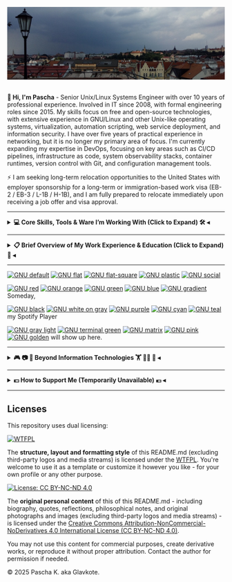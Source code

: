 <!--
**glavkote/glavkote** is a ✨ _special_ ✨ repository because its `README.md` (this file) appears on your GitHub profile.
-->
![Profile_Header](https://github.com/glavkote/glavkote/blob/main/_Header_1500x500_.jpg)

##

**👋 Hi, I'm Pascha** - Senior Unix/Linux Systems Engineer with over 10 years of professional experience. Involved in IT since 2008, with formal engineering roles since 2015. My skills focus on free and open-source technologies, with extensive experience in GNU/Linux and other Unix-like operating systems, virtualization, automation scripting, web service deployment, and information security. I have over five years of practical experience in networking, but it is no longer my primary area of focus. I'm currently expanding my expertise in DevOps, focusing on key areas such as CI/CD pipelines, infrastructure as code, system observability stacks, container runtimes, version control with Git, and configuration management tools.

⚡ I am seeking long-term relocation opportunities to the United States with employer sponsorship for a long-term or immigration-based work visa (EB-2 / EB-3 / L-1B / H-1B), and I am fully prepared to relocate immediately upon receiving a job offer and visa approval.

---
<!--
### My Current Certifications

[![RHCE](https://img.shields.io/badge/Red_Hat_Certified_Engineer-800000?style=for-the-badge&logo=redhat&logoColor=white)](https://www.redhat.com/en/services/certification/rhce)
[![CompTIA Security+](https://img.shields.io/badge/CompTIA_Security%2B-3A5F0B?style=for-the-badge&logo=comptia&logoColor=white)](https://www.comptia.org/certifications/security)
[![TOEFL](https://img.shields.io/badge/TOEFL-003153?style=for-the-badge&logo=ets&logoColor=white)](https://www.ets.org/toefl)

---
-->

<details>
<summary><strong> 💻 Core Skills, Tools & Ware I’m Working With (Click to Expand) 🛠️ ◂</strong></summary>
<br>

<details>
<summary><strong> ⛧ Operating Systems & Desktop Environments ⛧ ◂</strong></summary>
<br>

[![Linux](https://img.shields.io/badge/Linux-333?style=for-the-badge&logo=linux&logoColor=white)](https://kernel.org/)

[![KDE](https://img.shields.io/badge/KDE-333?style=for-the-badge&logo=kde&logoColor=white)](https://kde.org/)
[![XFCE](https://img.shields.io/badge/XFCE-333?style=for-the-badge&logo=xfce&logoColor=white)](https://xfce.org/)
[![GNOME](https://img.shields.io/badge/GNOME-333?style=for-the-badge&logo=gnome&logoColor=white)](https://www.gnome.org/)

[![Arch Linux](https://img.shields.io/badge/Arch_Linux-333?style=for-the-badge&logo=archlinux&logoColor=white)](https://archlinux.org/)
[![Manjaro](https://img.shields.io/badge/Manjaro-333?style=for-the-badge&logo=manjaro&logoColor=white)](https://manjaro.org/)

[![RHEL](https://img.shields.io/badge/RHEL-333?style=for-the-badge&logo=redhat&logoColor=white)](https://www.redhat.com/en/technologies/linux-platforms/enterprise-linux)
[![Rocky Linux](https://img.shields.io/badge/Rocky_Linux-333?style=for-the-badge&logo=rockylinux&logoColor=white)](https://rockylinux.org/)
[![AlmaLinux](https://img.shields.io/badge/AlmaLinux-333?style=for-the-badge&logo=almalinux&logoColor=white)](https://almalinux.org/)
[![Oracle Linux](https://img.shields.io/badge/Oracle_Linux-333?style=for-the-badge&logo=oracle&logoColor=white)](https://oracle.com/linux/)
[![CentOS](https://img.shields.io/badge/CentOS-333?style=for-the-badge&logo=centos&logoColor=white)](https://www.centos.org/)
[![Fedora](https://img.shields.io/badge/Fedora-333?style=for-the-badge&logo=fedora&logoColor=white)](https://getfedora.org/)

[![Debian](https://img.shields.io/badge/Debian-333?style=for-the-badge&logo=debian&logoColor=white)](https://www.debian.org/)
[![Ubuntu](https://img.shields.io/badge/Ubuntu-333?style=for-the-badge&logo=ubuntu&logoColor=white)](https://ubuntu.com/)
[![Kali Linux](https://img.shields.io/badge/Kali_Linux-333?style=for-the-badge&logo=kalilinux&logoColor=white)](https://www.kali.org/)
[![TAILS](https://img.shields.io/badge/TAILS-333?style=for-the-badge&logo=tails&logoColor=white)](https://tails.net/)
[![OpenMediaVault](https://img.shields.io/badge/OpenMediaVault-333?style=for-the-badge&logoColor=white)](https://www.openmediavault.org/)

[![openSUSE](https://img.shields.io/badge/openSUSE-333?style=for-the-badge&logo=opensuse&logoColor=white)](https://www.opensuse.org/)
[![Alpine](https://img.shields.io/badge/Alpine-333?style=for-the-badge&logo=alpinelinux&logoColor=white)](https://alpinelinux.org/)
[![CRUX Linux](https://img.shields.io/badge/CRUX_Linux-333?style=for-the-badge)](https://crux.nu/)
[![QubesOS](https://img.shields.io/badge/QubesOS-333?style=for-the-badge&logoColor=white)](https://www.qubes-os.org/)

[![FreeBSD](https://img.shields.io/badge/FreeBSD-333?style=for-the-badge&logo=freebsd&logoColor=white)](https://freebsd.org/)
[![macOS](https://img.shields.io/badge/macOS-333?style=for-the-badge&logo=apple&logoColor=white)](https://www.apple.com/macos/)

[![Windows 11](https://img.shields.io/badge/Windows_11-333?style=for-the-badge&logo=windows&logoColor=white)](https://en.wikipedia.org/wiki/Windows_11)
[![Windows Server 2022](https://img.shields.io/badge/Windows_Server_2022-333?style=for-the-badge&logo=windows&logoColor=white)](https://en.wikipedia.org/wiki/Windows_Server_2022)

##

</details>

<details>
<summary><strong> ⛧ Virtualization & Hypervisors ⛧ ◂</strong></summary>
<br>

[![Proxmox](https://img.shields.io/badge/Proxmox-333?style=for-the-badge&logo=proxmox&logoColor=white)](https://www.proxmox.com/)
[![virt-manager](https://img.shields.io/badge/virt--manager-333?style=for-the-badge&logo=linux&logoColor=white)](https://virt-manager.org/)
[![QEMU](https://img.shields.io/badge/QEMU-333?style=for-the-badge&logo=qemu&logoColor=white)](https://www.qemu.org/)
[![KVM](https://img.shields.io/badge/KVM-333?style=for-the-badge&logo=linux&logoColor=white)](https://www.linux-kvm.org/)
[![Hyper-V](https://img.shields.io/badge/Hyper--V-333?style=for-the-badge&logo=windows&logoColor=white)](https://docs.microsoft.com/en-us/virtualization/hyper-v-on-windows/)
[![VMware ESXi Free](https://img.shields.io/badge/VMware_ESXi_Free-333?style=for-the-badge&logo=vmware&logoColor=white)](https://www.vmware.com/products/esxi-and-vsphere.html)
[![VMware Player](https://img.shields.io/badge/VMware_Player-333?style=for-the-badge&logo=vmware&logoColor=white)](https://www.vmware.com/products/workstation-player.html)
[![VirtualBox](https://img.shields.io/badge/VirtualBox-333?style=for-the-badge&logo=virtualbox&logoColor=white)](https://www.virtualbox.org/)

##

</details>

<details>
<summary><strong> ⛧ Shells & Scripting Languages ⛧ ◂</strong></summary>
<br>

[![Bash](https://img.shields.io/badge/Bash-333?style=for-the-badge&logo=gnubash&logoColor=white)](https://www.gnu.org/software/bash/)
[![Python](https://img.shields.io/badge/Python-333?style=for-the-badge&logo=python&logoColor=white)](https://www.python.org/)

##

</details>

<details>
<summary><strong> ⛧ DevOps Tools, Version Control & Automation ⛧ ◂</strong></summary>
<br>

[![Git](https://img.shields.io/badge/Git-333?style=for-the-badge&logo=git&logoColor=white)](https://git-scm.com/)
[![GitHub](https://img.shields.io/badge/GitHub-333?style=for-the-badge&logo=github&logoColor=white)](https://github.com/)
[![GitLab](https://img.shields.io/badge/GitLab-333?style=for-the-badge&logo=gitlab&logoColor=white)](https://gitlab.com/)
[![GitLab CI/CD](https://img.shields.io/badge/GitLab_CI%2FCD-333?style=for-the-badge&logo=gitlab&logoColor=white)](https://docs.gitlab.com/ee/ci/)
[![GitLab Runner](https://img.shields.io/badge/GitLab_Runner-333?style=for-the-badge&logo=gitlab&logoColor=white)](https://docs.gitlab.com/runner/)
[![GitHub Actions](https://img.shields.io/badge/GitHub_Actions-333?style=for-the-badge&logo=githubactions&logoColor=white)](https://docs.github.com/en/actions)

[![Ansible](https://img.shields.io/badge/Ansible-333?style=for-the-badge&logo=ansible&logoColor=white)](https://www.ansible.com/)
[![SaltStack](https://img.shields.io/badge/SaltStack-333?style=for-the-badge&logo=saltstack&logoColor=white)](https://saltproject.io/)

[![Podman](https://img.shields.io/badge/Podman-333?style=for-the-badge&logo=podman&logoColor=white)](https://podman.io/)
[![Docker](https://img.shields.io/badge/Docker-333?style=for-the-badge&logo=docker&logoColor=white)](https://www.docker.com/)
[![containerd](https://img.shields.io/badge/containerd-333?style=for-the-badge&logo=containerd&logoColor=white)](https://containerd.io/)
[![Linux Containers](https://img.shields.io/badge/Linux_Containers-333?style=for-the-badge&logo=linuxcontainers&logoColor=white)](https://linuxcontainers.org/)
[![Flatpak](https://img.shields.io/badge/Flatpak-333?style=for-the-badge&logo=flatpak&logoColor=white)](https://flatpak.org/)

[![Markdown](https://img.shields.io/badge/Markdown-333?style=for-the-badge&logo=markdown&logoColor=white)](https://daringfireball.net/projects/markdown/)
[![YAML](https://img.shields.io/badge/YAML-333?style=for-the-badge&logo=yaml&logoColor=white)](https://yaml.org/)
[![JSON](https://img.shields.io/badge/JSON-333?style=for-the-badge&logo=json&logoColor=white)](https://www.json.org/)

##

</details>

<details>
<summary><strong> ⛧ Web Stacks, Services & Tools ⛧ ◂</strong></summary>
<br>

[![Nginx](https://img.shields.io/badge/Nginx-333?style=for-the-badge&logo=nginx&logoColor=white)](https://nginx.org/)
[![Apache](https://img.shields.io/badge/Apache_HTTP-333?style=for-the-badge&logo=apache&logoColor=white)](https://httpd.apache.org/)
[![LEMP Stack](https://img.shields.io/badge/LEMP_Stack-333?style=for-the-badge&logo=nginx&logoColor=white)](https://en.wikipedia.org/wiki/LEMP)
[![LAMP Stack](https://img.shields.io/badge/LAMP_Stack-333?style=for-the-badge&logo=apache&logoColor=white)](https://en.wikipedia.org/wiki/LAMP_(software_bundle))
[![XAMPP](https://img.shields.io/badge/XAMPP-333?style=for-the-badge&logo=xampp&logoColor=white)](https://www.apachefriends.org/)
[![OpenSSL](https://img.shields.io/badge/OpenSSL-333?style=for-the-badge&logo=openssl&logoColor=white)](https://www.openssl.org/)
[![Let's Encrypt](https://img.shields.io/badge/Let's_Encrypt-333?style=for-the-badge&logo=letsencrypt&logoColor=white)](https://letsencrypt.org/)
[![Redmine](https://img.shields.io/badge/Redmine-333?style=for-the-badge&logo=redmine&logoColor=white)](https://www.redmine.org/)
[![Puma](https://img.shields.io/badge/Puma-333?style=for-the-badge&logoColor=white)](https://puma.io/)
[![Postman](https://img.shields.io/badge/Postman-333?style=for-the-badge&logo=postman&logoColor=white)](https://www.postman.com/)
[![Selenium](https://img.shields.io/badge/Selenium-333?style=for-the-badge&logo=selenium&logoColor=white)](https://www.selenium.dev/)

##

</details>

<details>
<summary><strong> ⛧ Database Management Systems & Tools ⛧ ◂</strong></summary>
<br>

[![PostgreSQL](https://img.shields.io/badge/PostgreSQL-333?style=for-the-badge&logo=postgresql&logoColor=white)](https://www.postgresql.org/)
[![MySQL](https://img.shields.io/badge/MySQL-333?style=for-the-badge&logo=mysql&logoColor=white)](https://www.mysql.com/)
[![MariaDB](https://img.shields.io/badge/MariaDB-333?style=for-the-badge&logo=mariadb&logoColor=white)](https://mariadb.org/)
[![Firebird](https://img.shields.io/badge/Firebird-333?style=for-the-badge&logoColor=white)](https://firebirdsql.org/)
[![SQLite](https://img.shields.io/badge/SQLite-333?style=for-the-badge&logo=sqlite&logoColor=white)](https://www.sqlite.org/)
[![Redis](https://img.shields.io/badge/Redis-333?style=for-the-badge&logo=redis&logoColor=white)](https://redis.io/)
[![Valkey](https://img.shields.io/badge/Valkey-333?style=for-the-badge&logoColor=white)](https://valkey.io/)
[![ODBC](https://img.shields.io/badge/ODBC-333?style=for-the-badge&logo=databricks&logoColor=white)](https://en.wikipedia.org/wiki/Open_Database_Connectivity)
[![DBeaver](https://img.shields.io/badge/DBeaver-333?style=for-the-badge&logo=dbeaver&logoColor=white)](https://dbeaver.io/)

##

</details>

<details>
<summary><strong> ⛧ Data & Information Security Tools ⛧ ◂</strong></summary>
<br>

[![Nmap](https://img.shields.io/badge/Nmap-333?style=for-the-badge&logo=gnometerminal&logoColor=white)](https://nmap.org/)
[![Wireshark](https://img.shields.io/badge/Wireshark-333?style=for-the-badge&logo=wireshark&logoColor=white)](https://www.wireshark.org/)
[![Nessus](https://img.shields.io/badge/Nessus-333?style=for-the-badge&logo=tenable&logoColor=white)](https://www.tenable.com/products/nessus)
[![Metasploit](https://img.shields.io/badge/Metasploit-333?style=for-the-badge&logo=metasploit&logoColor=white)](https://www.metasploit.com/)
[![Nikto](https://img.shields.io/badge/Nikto-333?style=for-the-badge&logoColor=white)](https://cirt.net/Nikto2)
[![OWASP ZAP](https://img.shields.io/badge/OWASP_ZAP-333?style=for-the-badge&logo=owasp&logoColor=white)](https://www.zaproxy.org/)
[![Burp Suite](https://img.shields.io/badge/Burp_Suite-333?style=for-the-badge&logo=burpsuite&logoColor=white)](https://portswigger.net/burp)
[![LUKS2](https://img.shields.io/badge/LUKS2-333?style=for-the-badge)](https://gitlab.com/cryptsetup/cryptsetup/)
[![KeePassXC](https://img.shields.io/badge/KeePassXC-333?style=for-the-badge&logo=keepassxc&logoColor=white)](https://keepassxc.org/)
[![GnuPG](https://img.shields.io/badge/GnuPG-333?style=for-the-badge&logo=gnupg&logoColor=white)](https://gnupg.org/)
[![Kleopatra](https://img.shields.io/badge/Kleopatra-333?style=for-the-badge&logo=gnupg&logoColor=white)](https://www.kde.org/applications/utilities/kleopatra/)
[![ReaR](https://img.shields.io/badge/ReaR-333?style=for-the-badge)](https://relax-and-recover.org/)
[![rsync](https://img.shields.io/badge/rsync-333?style=for-the-badge)](https://rsync.samba.org/)
[![BackupPC](https://img.shields.io/badge/BackupPC-333?style=for-the-badge)](https://backuppc.github.io/backuppc/)
[![Bacula](https://img.shields.io/badge/Bacula-333?style=for-the-badge)](https://www.bacula.org/)
[![Cobian Backup](https://img.shields.io/badge/Cobian_Backup-333?style=for-the-badge)](https://www.cobiansoft.com/)
[![RAID](https://img.shields.io/badge/RAID-333?style=for-the-badge)](https://en.wikipedia.org/wiki/RAID)
[![LVM](https://img.shields.io/badge/LVM-333?style=for-the-badge)](https://wiki.archlinux.org/title/LVM)
[![ufw](https://img.shields.io/badge/ufw-333?style=for-the-badge&logoColor=white)](https://wiki.ubuntu.com/UncomplicatedFirewall)
[![Firewalld](https://img.shields.io/badge/Firewalld-333?style=for-the-badge&logoColor=white)](https://firewalld.org/)
[![Fail2Ban](https://img.shields.io/badge/Fail2Ban-333?style=for-the-badge&logoColor=white)](http://www.fail2ban.org/)
[![SELinux](https://img.shields.io/badge/SELinux-333?style=for-the-badge)](https://selinuxproject.org/)
[![AppArmor](https://img.shields.io/badge/AppArmor-333?style=for-the-badge)](https://gitlab.com/apparmor/apparmor/)
[![IMA (Integrity Measurement Architecture)](https://img.shields.io/badge/IMA-333?style=for-the-badge)](https://www.kernel.org/doc/html/latest/security/IMA.html)
[![EVM (Extended Verification Module)](https://img.shields.io/badge/EVM-333?style=for-the-badge)](https://www.kernel.org/doc/html/latest/security/integrity/evm.html)

##

</details>

<details>
<summary><strong> ⛧ Networking Ware & Technologies ⛧ ◂</strong></summary>
<br>

[![Cisco](https://img.shields.io/badge/Cisco-333?style=for-the-badge&logo=cisco&logoColor=white)](https://www.cisco.com/)
[![Mikrotik](https://img.shields.io/badge/Mikrotik-333?style=for-the-badge&logo=mikrotik&logoColor=white)](https://mikrotik.com/)
[![Ubiquiti](https://img.shields.io/badge/UniFi-333?style=for-the-badge&logo=ubiquiti&logoColor=white)](https://www.ui.com/)
[![Netgear](https://img.shields.io/badge/Netgear-333?style=for-the-badge&logoColor=white)](https://www.netgear.com/)
[![OpenWrt](https://img.shields.io/badge/OpenWrt-333?style=for-the-badge&logo=openwrt&logoColor=white)](https://openwrt.org/)
[![TP-Link](https://img.shields.io/badge/TP--Link-333?style=for-the-badge)](https://www.tp-link.com/)
[![D-Link](https://img.shields.io/badge/D--Link-333?style=for-the-badge)](https://www.dlink.com/)
[![ZyXel](https://img.shields.io/badge/ZyXel-333?style=for-the-badge&logo=zyxel&logoColor=white)](https://www.zyxel.com/)

[![TCP/IP](https://img.shields.io/badge/TCP%2FIP-333?style=for-the-badge)](https://en.wikipedia.org/wiki/Internet_protocol_suite)
[![IPv4](https://img.shields.io/badge/IPv4-333?style=for-the-badge)](https://en.wikipedia.org/wiki/IPv4)
[![DNS](https://img.shields.io/badge/DNS-333?style=for-the-badge)](https://en.wikipedia.org/wiki/Domain_Name_System)
[![DHCP](https://img.shields.io/badge/DHCP-333?style=for-the-badge)](https://en.wikipedia.org/wiki/Dynamic_Host_Configuration_Protocol)
[![VLAN](https://img.shields.io/badge/VLAN-333?style=for-the-badge)](https://en.wikipedia.org/wiki/Virtual_LAN)
[![PoE](https://img.shields.io/badge/PoE-333?style=for-the-badge)](https://en.wikipedia.org/wiki/Power_over_Ethernet)
[![NAT](https://img.shields.io/badge/NAT-333?style=for-the-badge)](https://en.wikipedia.org/wiki/Network_address_translation)
[![VPN](https://img.shields.io/badge/VPN-333?style=for-the-badge)](https://en.wikipedia.org/wiki/Virtual_private_network)
[![BitTorrent](https://img.shields.io/badge/BitTorrent-333?style=for-the-badge&logo=bittorrent&logoColor=white)](https://www.bittorrent.com/)
[![Firewalls](https://img.shields.io/badge/Firewalls-333?style=for-the-badge)](https://en.wikipedia.org/wiki/Firewall_(computing))
[![Port Forwarding](https://img.shields.io/badge/Port_Forwarding-333?style=for-the-badge)](https://en.wikipedia.org/wiki/Port_forwarding)
[![FreeRADIUS](https://img.shields.io/badge/FreeRADIUS-333?style=for-the-badge&logo=freeradius&logoColor=white)](https://freeradius.org/)
[![radsecproxy](https://img.shields.io/badge/radsecproxy-333?style=for-the-badge&logoColor=white)](https://github.com/radsecproxy/radsecproxy)

[![LAN](https://img.shields.io/badge/LAN-333?style=for-the-badge)](https://en.wikipedia.org/wiki/Local_area_network)
[![Wireless LAN](https://img.shields.io/badge/Wireless_LAN-333?style=for-the-badge)](https://en.wikipedia.org/wiki/Wireless_LAN)
[![Ethernet Cabling](https://img.shields.io/badge/Ethernet_Cabling-333?style=for-the-badge)](https://en.wikipedia.org/wiki/Ethernet_physical_layer)
[![Structured Cabling](https://img.shields.io/badge/Structured_Cabling-333?style=for-the-badge&logoColor=white)](https://en.wikipedia.org/wiki/Structured_cabling)
[![Analog Telephony (POTS)](https://img.shields.io/badge/Analog_Telephony_(POTS)-333?style=for-the-badge&logoColor=white)](https://en.wikipedia.org/wiki/Plain_old_telephone_service)
[![Cable Testing](https://img.shields.io/badge/Cable_Testing-333?style=for-the-badge&logoColor=white)](https://en.wikipedia.org/wiki/Cable_testing)

##

</details>

<details>
<summary><strong> ⛧ Proven Hardware Experience & Preferred Vendors ⛧ ◂</strong></summary>
<br>

**Server hardware**

[![HPE ProLiant](https://img.shields.io/badge/HPE_ProLiant-333?style=for-the-badge&logo=hp&logoColor=white)](https://www.hpe.com/us/en/servers/proliant-servers.html)
[![Supermicro](https://img.shields.io/badge/Supermicro-333?style=for-the-badge&logoColor=white)](https://www.supermicro.com/)
[![Intel Xeon CPUs](https://img.shields.io/badge/Intel_Xeon-333?style=for-the-badge&logo=intel&logoColor=white)](https://www.intel.com/content/www/us/en/products/details/processors/xeon.html)

**Storages & RAM**

[![Western Digital](https://img.shields.io/badge/Western_Digital-333?style=for-the-badge&logo=western_digital&logoColor=white)](https://www.westerndigital.com/)
[![Transcend](https://img.shields.io/badge/Transcend-333?style=for-the-badge&logoColor=white)](https://www.transcend-info.com/)
[![Kingston NVMe](https://img.shields.io/badge/Kingston_NVMe-333?style=for-the-badge&logo=kingstontechnology&logoColor=white)](https://www.kingston.com/en/ssd/)
[![Samsung NVMe](https://img.shields.io/badge/Samsung_NVMe-333?style=for-the-badge&logo=samsung&logoColor=white)](https://semiconductor.samsung.com/consumer-storage/nvme-ssd/)
[![Samsung DRAM](https://img.shields.io/badge/Samsung_DRAM-333?style=for-the-badge&logo=samsung&logoColor=white)](https://semiconductor.samsung.com/dram/)
[![SK hynix](https://img.shields.io/badge/SK_hynix-333?style=for-the-badge&logo=skhynix&logoColor=white)](https://www.skhynix.com/)

**PC Hardware & Peripherals**

[![AMD](https://img.shields.io/badge/AMD-333?style=for-the-badge&logo=amd&logoColor=white)](https://www.amd.com/)
[![Intel](https://img.shields.io/badge/Intel-333?style=for-the-badge&logo=intel&logoColor=white)](https://www.intel.com/)
[![NVIDIA](https://img.shields.io/badge/NVIDIA-333?style=for-the-badge&logo=nvidia&logoColor=white)](https://www.nvidia.com/)
[![Lenovo](https://img.shields.io/badge/Lenovo-333?style=for-the-badge&logo=lenovo&logoColor=white)](https://www.lenovo.com/)
[![ThinkPad](https://img.shields.io/badge/ThinkPad-333?style=for-the-badge&logo=lenovo&logoColor=white)](https://www.lenovo.com/thinkpad/)
[![HP](https://img.shields.io/badge/HP-333?style=for-the-badge&logo=hp&logoColor=white)](https://www.hp.com/)
[![HP LaserJet](https://img.shields.io/badge/HP_LaserJet-333?style=for-the-badge&logo=hp&logoColor=white)](https://www.hp.com/laserjet)
[![ASUS](https://img.shields.io/badge/ASUS-333?style=for-the-badge&logo=asus&logoColor=white)](https://www.asus.com/)
[![ASRock](https://img.shields.io/badge/ASRock-333?style=for-the-badge&logo=asrock&logoColor=white)](https://www.asrock.com/)
[![Gigabyte](https://img.shields.io/badge/Gigabyte-333?style=for-the-badge&logo=gigabyte&logoColor=white)](https://www.gigabyte.com/)
[![Logitech](https://img.shields.io/badge/Logitech-333?style=for-the-badge&logo=logitech&logoColor=white)](https://www.logitech.com/)
[![Keychron](https://img.shields.io/badge/Keychron-333?style=for-the-badge&logoColor=white)](https://www.keychron.com/)
[![Sony](https://img.shields.io/badge/Sony-333?style=for-the-badge&logo=sony&logoColor=white)](https://www.sony.com/)
[![Huawei](https://img.shields.io/badge/Huawei-333?style=for-the-badge&logo=huawei&logoColor=white)](https://www.huawei.com/)

**Video Surveillance & Security Systems**

[![Axis Communications](https://img.shields.io/badge/Axis-333?style=for-the-badge&logo=axis&logoColor=white)](https://www.axis.com/)
[![Avigilon](https://img.shields.io/badge/Avigilon-333?style=for-the-badge&logo=motorola&logoColor=white)](https://www.avigilon.com/)
[![Hikvision](https://img.shields.io/badge/Hikvision-333?style=for-the-badge&logoColor=white)](https://www.hikvision.com/)
[![HiWatch](https://img.shields.io/badge/HiWatch-333?style=for-the-badge)](https://www.hiwatch.com/)
[![DJI](https://img.shields.io/badge/DJI-333?style=for-the-badge)](https://www.dji.com/)
[![Honeywell](https://img.shields.io/badge/Honeywell-333?style=for-the-badge&logo=honeywell&logoColor=white)](https://www.honeywell.com/)
[![PERCo](https://img.shields.io/badge/PERCo-333?style=for-the-badge)](https://www.perco.com/)

##

</details>

<details>
<summary><strong> ⛧ General-Purpose Software Tools ⛧ ◂</strong></summary>
<br>

[![GNU](https://img.shields.io/badge/GNU-333?style=for-the-badge&logo=gnu&logoColor=white)](https://www.gnu.org/)

[![Kate](https://img.shields.io/badge/Kate-333?style=for-the-badge&logo=kde&logoColor=white)](https://kate-editor.org/)
[![Neovim](https://img.shields.io/badge/Neovim-333?style=for-the-badge&logo=neovim&logoColor=white)](https://neovim.io/)
[![GNU nano](https://img.shields.io/badge/nano-333?style=for-the-badge&logo=gnubash&logoColor=white)](https://nano-editor.org/)
[![LibreOffice](https://img.shields.io/badge/LibreOffice-333?style=for-the-badge&logo=libreoffice&logoColor=white)](https://www.libreoffice.org/)
[![Kompare](https://img.shields.io/badge/Kompare-333?style=for-the-badge&logo=kde&logoColor=white)](https://apps.kde.org/kompare/)
[![Meld](https://img.shields.io/badge/Meld-333?style=for-the-badge)](https://meldmerge.org/)

[![Dolphin](https://img.shields.io/badge/Dolphin-333?style=for-the-badge&logo=kde&logoColor=white)](https://apps.kde.org/dolphin/)
[![Krusader](https://img.shields.io/badge/Krusader-333?style=for-the-badge&logo=kde&logoColor=white)](https://krusader.org/)
[![Thunar](https://img.shields.io/badge/Thunar-333?style=for-the-badge&logo=xfce&logoColor=white)](https://docs.xfce.org/xfce/thunar/start)
[![Midnight Commander](https://img.shields.io/badge/Midnight_Commander-333?style=for-the-badge&logo=gnubash&logoColor=white)](https://midnight-commander.org/)
[![Ark](https://img.shields.io/badge/Ark-333?style=for-the-badge&logo=kde&logoColor=white)](https://apps.kde.org/ark/)
[![7-Zip](https://img.shields.io/badge/7--Zip-333?style=for-the-badge&logo=7zip&logoColor=white)](https://www.7-zip.org/)

[![Firefox](https://img.shields.io/badge/Firefox-333?style=for-the-badge&logo=firefoxbrowser&logoColor=white)](https://www.mozilla.org/firefox/)
[![Tor Browser](https://img.shields.io/badge/Tor_Browser-333?style=for-the-badge&logo=torbrowser&logoColor=white)](https://www.torproject.org/)
[![Thunderbird](https://img.shields.io/badge/Thunderbird-333?style=for-the-badge&logo=thunderbird&logoColor=white)](https://thunderbird.net/)
[![OpenSSH](https://img.shields.io/badge/OpenSSH-333?style=for-the-badge&logo=openbsd&logoColor=white)](https://www.openssh.com/)
[![Remmina](https://img.shields.io/badge/Remmina-333?style=for-the-badge&logo=remmina&logoColor=white)](https://remmina.org/)
[![PuTTY](https://img.shields.io/badge/PuTTY-333?style=for-the-badge&logo=putty&logoColor=white)](https://www.putty.org/)

[![Terminator](https://img.shields.io/badge/Terminator-333?style=for-the-badge&logo=gnome&logoColor=white)](https://gnome-terminator.org/)
[![Guake](https://img.shields.io/badge/Guake-333?style=for-the-badge&logo=gnome-terminal&logoColor=white)](https://github.com/Guake/guake)
[![Cool Retro Term](https://img.shields.io/badge/Cool_Retro_Term-333?style=for-the-badge)](https://github.com/Swordfish90/cool-retro-term)
[![tmux](https://img.shields.io/badge/tmux-333?style=for-the-badge&logo=gnu&logoColor=white)](https://github.com/tmux/tmux)
[![Asciinema](https://img.shields.io/badge/Asciinema-333?style=for-the-badge&logo=asciinema&logoColor=white)](https://asciinema.org/)

[![GNOME Disks](https://img.shields.io/badge/GNOME_Disks-333?style=for-the-badge&logo=gnome&logoColor=white)](https://wiki.gnome.org/Apps/Disks)
[![GParted](https://img.shields.io/badge/GParted-333?style=for-the-badge&&logo=gnome&logoColor=white)](https://gparted.org/)
[![dd](https://img.shields.io/badge/dd-333?style=for-the-badge&logo=gnu&logoColor=white)](https://www.gnu.org/software/coreutils/manual/html_node/dd-invocation.html)
[![Rufus](https://img.shields.io/badge/Rufus-333?style=for-the-badge&logo=rufus&logoColor=white)](https://rufus.ie/)
[![UNetbootin](https://img.shields.io/badge/UNetbootin-333?style=for-the-badge)](https://unetbootin.github.io/)

[![GIMP](https://img.shields.io/badge/GIMP-333?style=for-the-badge&logo=gimp&logoColor=white)](https://www.gimp.org/)
[![Kdenlive](https://img.shields.io/badge/Kdenlive-333?style=for-the-badge&logo=kdenlive&logoColor=white)](https://kdenlive.org/)
[![Gwenview](https://img.shields.io/badge/Gwenview-333?style=for-the-badge&logo=kde&logoColor=white)](https://apps.kde.org/gwenview/)
[![Ristretto](https://img.shields.io/badge/Ristretto-333?style=for-the-badge&logo=xfce&logoColor=white)](https://docs.xfce.org/apps/ristretto/start)
[![Spectacle](https://img.shields.io/badge/Spectacle-333?style=for-the-badge&logo=kde&logoColor=white)](https://apps.kde.org/spectacle/)
[![OBS Studio](https://img.shields.io/badge/OBS_Studio-333?style=for-the-badge&logo=obsstudio&logoColor=white)](https://obsproject.com/)
[![VLC](https://img.shields.io/badge/VLC-333?style=for-the-badge&logo=vlcmediaplayer&logoColor=white)](https://www.videolan.org/)
[![cvlc](https://img.shields.io/badge/cvlc-333?style=for-the-badge&logo=vlcmediaplayer&logoColor=white)](https://www.videolan.org/vlc/)
[![mpv](https://img.shields.io/badge/mpv-333?style=for-the-badge&logo=mpv&logoColor=white)](https://mpv.io/)
[![Parole](https://img.shields.io/badge/Parole-333?style=for-the-badge&logo=xfce&logoColor=white)](https://docs.xfce.org/apps/parole/start)
[![exiftool](https://img.shields.io/badge/exiftool-333?style=for-the-badge)](https://exiftool.org/)

[![Steam](https://img.shields.io/badge/Steam-333?style=for-the-badge&logo=steam&logoColor=white)](https://store.steampowered.com/)
[![RetroArch](https://img.shields.io/badge/RetroArch-333?style=for-the-badge&logo=retroarch&logoColor=white)](https://www.retroarch.com/)

[![Element (Matrix)](https://img.shields.io/badge/Element_(Matrix)-333?style=for-the-badge&logo=element&logoColor=white)](https://github.com/element-hq)
[![Telegram](https://img.shields.io/badge/Telegram-333?style=for-the-badge&logo=telegram&logoColor=white)](https://telegram.org/)
[![Discord](https://img.shields.io/badge/Discord-333?style=for-the-badge&logo=discord&logoColor=white)](https://discord.com/)
[![Zoom](https://img.shields.io/badge/Zoom-333?style=for-the-badge&logo=zoom&logoColor=white)](https://zoom.us/)
[![MS Teams](https://img.shields.io/badge/MS_Teams-333?style=for-the-badge&logo=microsoftteams&logoColor=white)](https://www.microsoft.com/microsoft-teams)

[![KCalc](https://img.shields.io/badge/KCalc-333?style=for-the-badge&logo=kde&logoColor=white)](https://apps.kde.org/kcalc/)
[![QtQR](https://img.shields.io/badge/QtQR-333?style=for-the-badge&logo=qt&logoColor=white)](https://github.com/eqpem/qtqr)
[![HPLIP](https://img.shields.io/badge/HPLIP-333?style=for-the-badge&logo=hp&logoColor=white)](https://developers.hp.com/hp-linux-imaging-and-printing)
[![GNOME Simple Scan](https://img.shields.io/badge/GNOME_Simple_Scan-333?style=for-the-badge&logo=gnome&logoColor=white)](https://gitlab.gnome.org/GNOME/simple-scan)

##

</details>

---

<details>
<summary><strong> ⛧ Things I Worked With in the Past but Haven’t Used in Many Years ⛧ ◂</strong></summary>
<br>

[![illumos](https://img.shields.io/badge/illumos-333?style=for-the-badge)](https://illumos.org/)
[![OpenIndiana](https://img.shields.io/badge/OpenIndiana-333?style=for-the-badge&logo=openindiana&logoColor=white)](https://www.openindiana.org/)
[![Android](https://img.shields.io/badge/Android-333?style=for-the-badge&logo=android&logoColor=white)](https://www.android.com/)

[![Zsh](https://img.shields.io/badge/Zsh-333?style=for-the-badge&logo=zsh&logoColor=white)](https://www.zsh.org/)
[![tcsh](https://img.shields.io/badge/tcsh-333?style=for-the-badge)](https://www.tcsh.org/)
[![sed](https://img.shields.io/badge/sed-333?style=for-the-badge&logoColor=white)](https://www.gnu.org/software/sed/)
[![awk](https://img.shields.io/badge/awk-333?style=for-the-badge&logoColor=white)](https://www.gnu.org/software/gawk/)
[![Cygwin](https://img.shields.io/badge/Cygwin-333?style=for-the-badge)](https://cygwin.com/)
[![PowerShell (pwsh)](https://img.shields.io/badge/PowerShell_(pwsh)-333?style=for-the-badge&logo=powershell&logoColor=white)](https://github.com/PowerShell/PowerShell)
[![Batch (CMD)](https://img.shields.io/badge/Batch_(CMD)-333?style=for-the-badge)](https://learn.microsoft.com/en-us/windows-server/administration/windows-commands/windows-commands)

[![HTML](https://img.shields.io/badge/HTML-333?style=for-the-badge&logo=html5&logoColor=white)](https://developer.mozilla.org/docs/Web/HTML)
[![CSS](https://img.shields.io/badge/CSS-333?style=for-the-badge&logo=css&logoColor=white)](https://developer.mozilla.org/docs/Web/CSS)

[![PHP](https://img.shields.io/badge/PHP-333?style=for-the-badge&logo=php&logoColor=white)](https://www.php.net/)
[![Composer](https://img.shields.io/badge/Composer-333?style=for-the-badge&logo=composer&logoColor=white)](https://getcomposer.org/)
[![Laravel](https://img.shields.io/badge/Laravel-333?style=for-the-badge&logo=laravel&logoColor=white)](https://laravel.com/)
[![Yii](https://img.shields.io/badge/Yii-333?style=for-the-badge&logo=yii&logoColor=white)](https://www.yiiframework.com/)

[![C++](https://img.shields.io/badge/C++-333?style=for-the-badge&logo=c%2B%2B&logoColor=white)](https://isocpp.org/)
[![CMake](https://img.shields.io/badge/CMake-333?style=for-the-badge&logo=cmake&logoColor=white)](https://cmake.org/)
[![Ninja](https://img.shields.io/badge/Ninja-333?style=for-the-badge)](https://ninja-build.org/)
[![Qt](https://img.shields.io/badge/Qt-333?style=for-the-badge&logo=qt&logoColor=white)](https://www.qt.io/)
[![Qt Creator](https://img.shields.io/badge/Qt_Creator-333?style=for-the-badge&logo=qt&logoColor=white)](https://www.qt.io/product/development-tools)

[![C](https://img.shields.io/badge/C-333?style=for-the-badge&logo=c&logoColor=white)](https://en.wikipedia.org/wiki/C_(programming_language))
[![GNU Make](https://img.shields.io/badge/GNU_Make-333?style=for-the-badge&logo=gnubash&logoColor=white)](https://www.gnu.org/software/make/)

[![Ruby](https://img.shields.io/badge/Ruby-333?style=for-the-badge&logo=ruby&logoColor=white)](https://www.ruby-lang.org/)
[![Ruby on Rails](https://img.shields.io/badge/Ruby_on_Rails-333?style=for-the-badge&logo=rubyonrails&logoColor=white)](https://rubyonrails.org/)
[![RubyGems](https://img.shields.io/badge/RubyGems-333?style=for-the-badge&logo=rubygems&logoColor=white)](https://rubygems.org/)

[![JavaScript](https://img.shields.io/badge/JavaScript-333?style=for-the-badge&logo=javascript&logoColor=white)](https://developer.mozilla.org/docs/Web/JavaScript)
[![Node.js](https://img.shields.io/badge/Node.js-333?style=for-the-badge&logo=node.js&logoColor=white)](https://nodejs.org/)
[![npm](https://img.shields.io/badge/npm-333?style=for-the-badge&logo=npm&logoColor=white)](https://www.npmjs.com/)

[![Java](https://img.shields.io/badge/Java-333?style=for-the-badge&logo=java&logoColor=white)](https://www.oracle.com/java/)
[![OpenJDK](https://img.shields.io/badge/OpenJDK-333?style=for-the-badge&logo=openjdk&logoColor=white)](https://openjdk.org/)
[![Spring](https://img.shields.io/badge/Spring-333?style=for-the-badge&logo=spring&logoColor=white)](https://spring.io/)
[![PL/Java](https://img.shields.io/badge/PL%2FJava-333?style=for-the-badge&logo=java&logoColor=white)](https://tada.github.io/pljava/)
[![Apache Maven](https://img.shields.io/badge/Maven-333?style=for-the-badge&logo=apachemaven&logoColor=white)](https://maven.apache.org/)

[![SQL](https://img.shields.io/badge/SQL-333?style=for-the-badge&logo=sqlite&logoColor=white)](https://en.wikipedia.org/wiki/SQL)
[![Oracle DB](https://img.shields.io/badge/Oracle_DB-333?style=for-the-badge&logo=oracle&logoColor=white)](https://www.oracle.com/database/)

[![TrueNAS](https://img.shields.io/badge/TrueNAS-333?style=for-the-badge&logo=truenas&logoColor=white)](https://www.truenas.com/)
[![IBM Storwize V7000 Unified](https://img.shields.io/badge/IBM_Storwize_V7000_Unified-333?style=for-the-badge&logo=ibm&logoColor=white)]([https://www.ibm.com/products/storwize-v7000](https://www.ibm.com/support/pages/support-information-ibm-storwize-v7000-unified))
[![IBM BladeCenter](https://img.shields.io/badge/IBM_BladeCenter-333?style=for-the-badge&logo=ibm&logoColor=white)](https://www.ibm.com/support/pages/troubleshooting-ibm-bladecenter)
[![Seagate](https://img.shields.io/badge/Seagate-333?style=for-the-badge&logo=seagate&logoColor=white)](https://www.seagate.com/)
[![Duplicati](https://img.shields.io/badge/Duplicati-333?style=for-the-badge&logo=duplicati&logoColor=white)](https://www.duplicati.com/)
[![Restic](https://img.shields.io/badge/Restic-333?style=for-the-badge&logo=restic&logoColor=white)](https://restic.net/)

[![Matrix](https://img.shields.io/badge/Matrix-333?style=for-the-badge&logo=matrix&logoColor=white)](https://matrix.org/)
[![WireGuard](https://img.shields.io/badge/WireGuard-333?style=for-the-badge&logo=wireguard&logoColor=white)](https://www.wireguard.com/)
[![Shadowsocks](https://img.shields.io/badge/Shadowsocks-333?style=for-the-badge&logo=shadowsocks&logoColor=white)](https://shadowsocks.org/)
[![Squid Proxy](https://img.shields.io/badge/Squid_Proxy-333?style=for-the-badge&logoColor=white)](http://www.squid-cache.org/)
[![Libreswan](https://img.shields.io/badge/Libreswan-333?style=for-the-badge&logoColor=white)](https://libreswan.org/)

[![Zabbix](https://img.shields.io/badge/Zabbix-333?style=for-the-badge&logo=zabbix&logoColor=white)](https://www.zabbix.com/)
[![OpenNMS](https://img.shields.io/badge/OpenNMS-333?style=for-the-badge)](https://www.opennms.com/)
[![SonarQube](https://img.shields.io/badge/SonarQube-333?style=for-the-badge&logo=sonarqube&logoColor=white)](https://www.sonarqube.org/)
[![PHPStan](https://img.shields.io/badge/PHPStan-333?style=for-the-badge&logo=php&logoColor=white)](https://phpstan.org/)
[![TestLink](https://img.shields.io/badge/TestLink-333?style=for-the-badge)](https://testlink.org/)
[![Apache Tomcat](https://img.shields.io/badge/Apache_Tomcat-333?style=for-the-badge)](https://tomcat.apache.org/)
[![lighttpd](https://img.shields.io/badge/lighttpd-333?style=for-the-badge)](https://www.lighttpd.net/)

[![Arduino](https://img.shields.io/badge/Arduino-333?style=for-the-badge&logo=arduino&logoColor=white)](https://www.arduino.cc/)
[![Raspberry Pi](https://img.shields.io/badge/Raspberry_Pi-333?style=for-the-badge&logo=raspberrypi&logoColor=white)](https://www.raspberrypi.com/)
[![STM32](https://img.shields.io/badge/STM32-333?style=for-the-badge&logo=stmicroelectronics&logoColor=white)](https://www.st.com/en/microcontrollers-microprocessors/stm32-32-bit-arm-cortex-mcus.html)

[![Guitar Pro](https://img.shields.io/badge/Guitar_Pro-333?style=for-the-badge&logo=itunes&logoColor=white)](https://www.guitar-pro.com/)
[![FL Studio](https://img.shields.io/badge/FL_Studio-333?style=for-the-badge&logo=fl-studio&logoColor=white)](https://www.image-line.com/)
[![VST Plugins](https://img.shields.io/badge/VST_Plugins-333?style=for-the-badge&logo=audacity&logoColor=white)](https://en.wikipedia.org/wiki/Virtual_Studio_Technology)
[![Reason](https://img.shields.io/badge/Reason-333?style=for-the-badge&logo=reasonstudios&logoColor=white)](https://www.reasonstudios.com/)
[![Krita](https://img.shields.io/badge/Krita-333?style=for-the-badge&logo=krita&logoColor=white)](https://krita.org/)
[![Blender](https://img.shields.io/badge/Blender-333?style=for-the-badge&logo=blender&logoColor=white)](https://www.blender.org/)
[![Unreal Engine 5](https://img.shields.io/badge/Unreal_Engine_5-333?style=for-the-badge&logo=unrealengine&logoColor=white)](https://www.unrealengine.com/)
[![Hammer Editor (Source)](https://img.shields.io/badge/Hammer_Editor_(Source)-333?style=for-the-badge&logo=steam&logoColor=white)](https://developer.valvesoftware.com/wiki/Hammer_Editor)

[![FreeDOS](https://img.shields.io/badge/FreeDOS-333?style=for-the-badge&logo=windows95&logoColor=white)](https://freedos.org/)
[![Windows Server 2012 R2](https://img.shields.io/badge/Windows_Server_2012_R2-333?style=for-the-badge&logo=windows&logoColor=white)](https://en.wikipedia.org/wiki/Windows_Server_2012)
[![Windows Server 2008 R2](https://img.shields.io/badge/Windows_Server_2008_R2-333?style=for-the-badge&logo=windows&logoColor=white)](https://en.wikipedia.org/wiki/Windows_Server_2008)
[![Windows 10](https://img.shields.io/badge/Windows_10-333?style=for-the-badge&logo=windows&logoColor=white)](https://en.wikipedia.org/wiki/Windows_10)
[![Windows 7](https://img.shields.io/badge/Windows_7-333?style=for-the-badge&logo=windows&logoColor=white)](https://en.wikipedia.org/wiki/Windows_7)
[![Windows XP](https://img.shields.io/badge/Windows_XP-333?style=for-the-badge&logo=windows&logoColor=white)](https://en.wikipedia.org/wiki/Windows_XP)
[![Windows 98](https://img.shields.io/badge/Windows_98-333?style=for-the-badge&logo=windows&logoColor=white)](https://en.wikipedia.org/wiki/Windows_98)
[![MS-DOS](https://img.shields.io/badge/MS--DOS-333?style=for-the-badge)](https://en.wikipedia.org/wiki/MS-DOS)

##

</details>

<details>
<summary><strong> ⛧ Things I Don't Have Any Experience With, But I Plan to Learn Some of Them ⛧ ◂</strong></summary>
<br>

**Infrastructure as Code (IaC) & Automation**

[![OpenTofu](https://img.shields.io/badge/OpenTofu-333?style=for-the-badge&logo=opentofu&logoColor=white)](https://opentofu.org/)
[![Terraform](https://img.shields.io/badge/Terraform-333?style=for-the-badge&logo=terraform&logoColor=white)](https://www.terraform.io/)
[![Pulumi](https://img.shields.io/badge/Pulumi-333?style=for-the-badge&logo=pulumi&logoColor=white)](https://www.pulumi.com/)
[![Packer](https://img.shields.io/badge/Packer-333?style=for-the-badge&logo=hashicorp&logoColor=white)](https://www.packer.io/)
[![Vagrant](https://img.shields.io/badge/Vagrant-333?style=for-the-badge&logo=vagrant&logoColor=white)](https://www.vagrantup.com/)

**Observability (Monitoring, Logging & Alerting)**

[![Prometheus](https://img.shields.io/badge/Prometheus-333?style=for-the-badge&logo=prometheus&logoColor=white)](https://prometheus.io/)
[![Loki](https://img.shields.io/badge/Loki-333?style=for-the-badge&logo=loki&logoColor=white)](https://grafana.com/oss/loki/)
[![Grafana](https://img.shields.io/badge/Grafana-333?style=for-the-badge&logo=grafana&logoColor=white)](https://grafana.com/)
[![PLG Stack](https://img.shields.io/badge/PLG_Stack-333?style=for-the-badge)](https://grafana.com/docs/loki/latest/)

[![Elasticsearch](https://img.shields.io/badge/Elasticsearch-333?style=for-the-badge&logo=elasticsearch&logoColor=white)](https://www.elastic.co/elasticsearch/)
[![Logstash](https://img.shields.io/badge/Logstash-333?style=for-the-badge&logo=logstash&logoColor=white)](https://www.elastic.co/logstash)
[![Kibana](https://img.shields.io/badge/Kibana-333?style=for-the-badge&logo=kibana&logoColor=white)](https://www.elastic.co/kibana/)
[![ELK Stack](https://img.shields.io/badge/ELK_Stack-333?style=for-the-badge&logo=elasticsearch&logoColor=white)](https://www.elastic.co/what-is/elk-stack)

[![Alertmanager](https://img.shields.io/badge/Alertmanager-333?style=for-the-badge&logo=prometheus&logoColor=white)](https://prometheus.io/docs/alerting/latest/alertmanager/)
[![Graylog](https://img.shields.io/badge/Graylog-333?style=for-the-badge&logo=graylog&logoColor=white)](https://www.graylog.org/)
[![Filebeat](https://img.shields.io/badge/Filebeat-333?style=for-the-badge&logo=elastic&logoColor=white)](https://www.elastic.co/beats/filebeat)
[![etcd](https://img.shields.io/badge/etcd_(K8s_datastore)-333?style=for-the-badge&logo=etcd&logoColor=white)](https://etcd.io/)

**Containers & Orchestration**

[![Kubernetes](https://img.shields.io/badge/Kubernetes_(K8s)-333?style=for-the-badge&logo=kubernetes&logoColor=white)](https://kubernetes.io/)
[![Helm](https://img.shields.io/badge/Helm-333?style=for-the-badge&logo=helm&logoColor=white)](https://helm.sh/)
[![Kustomize](https://img.shields.io/badge/Kustomize-333?style=for-the-badge&logo=kustomize&logoColor=white)](https://github.com/kubernetes-sigs/kustomize)
[![OpenShift](https://img.shields.io/badge/OpenShift-333?style=for-the-badge&logo=redhatopenshift&logoColor=white)](https://www.openshift.com/)
[![Docker Compose](https://img.shields.io/badge/Docker_Compose-333?style=for-the-badge&logo=docker&logoColor=white)](https://docs.docker.com/compose/)
[![Docker Swarm](https://img.shields.io/badge/Docker_Swarm-333?style=for-the-badge&logo=docker&logoColor=white)](https://docs.docker.com/engine/swarm/)
[![Rancher](https://img.shields.io/badge/Rancher-333?style=for-the-badge&logo=rancher&logoColor=white)](https://rancher.com/)
[![k3s](https://img.shields.io/badge/k3s-333?style=for-the-badge&logo=k3s&logoColor=white)](https://k3s.io/)
[![k0s](https://img.shields.io/badge/k0s-333?style=for-the-badge&logo=kubernetes&logoColor=white)](https://k0sproject.io/)
[![MicroK8s](https://img.shields.io/badge/MicroK8s-333?style=for-the-badge&logo=ubuntu&logoColor=white)](https://microk8s.io/)
[![Portainer](https://img.shields.io/badge/Portainer-333?style=for-the-badge&logo=portainer&logoColor=white)](https://www.portainer.io/)

**Security & Secret Management**

[![HashiCorp Vault](https://img.shields.io/badge/HashiCorp_Vault-333?style=for-the-badge&logo=hashicorp&logoColor=white)](https://www.vaultproject.io/)
[![CyberArk Conjur](https://img.shields.io/badge/CyberArk_Conjur-333?style=for-the-badge)](https://www.cyberark.com/products/conjur/)
[![Confidant](https://img.shields.io/badge/Confidant-333?style=for-the-badge)](https://www.confidant.io/)
[![Keycloak](https://img.shields.io/badge/Keycloak-333?style=for-the-badge&logo=keycloak&logoColor=white)](https://www.keycloak.org/)
[![Secrethub](https://img.shields.io/badge/Secrethub-333?style=for-the-badge)](https://secrethub.io/)
[![TruffleHog](https://img.shields.io/badge/TruffleHog-333?style=for-the-badge)](https://github.com/dxa4481/truffleHog)
[![Doppler](https://img.shields.io/badge/Doppler-333?style=for-the-badge)](https://www.doppler.com/)
[![OpenSCAP](https://img.shields.io/badge/OpenSCAP-333?style=for-the-badge&logoColor=white)](https://www.open-scap.org/)
[![Aqua Security](https://img.shields.io/badge/Aqua_Security-333?style=for-the-badge&logo=aqua&logoColor=white)](https://www.aquasec.com/)
[![Anchore](https://img.shields.io/badge/Anchore-333?style=for-the-badge&logo=anchore&logoColor=white)](https://anchore.com/)
[![Falco](https://img.shields.io/badge/Falco-333?style=for-the-badge&logo=falco&logoColor=white)](https://falco.org/)

**Serverless Cloud Platforms**

[![AWS](https://img.shields.io/badge/AWS-333?style=for-the-badge&logo=amazonaws&logoColor=white)](https://aws.amazon.com/)
[![Azure](https://img.shields.io/badge/Azure-333?style=for-the-badge&logo=microsoftazure&logoColor=white)](https://azure.microsoft.com/)
[![AWS Lambda](https://img.shields.io/badge/AWS_Lambda-333?style=for-the-badge&logo=amazonaws&logoColor=white)](https://aws.amazon.com/lambda/)
[![Azure Functions](https://img.shields.io/badge/Azure_Functions-333?style=for-the-badge&logo=microsoftazure&logoColor=white)](https://azure.microsoft.com/en-us/services/functions/)

**Threat Detection & Forensics**

[![Snort](https://img.shields.io/badge/Snort-333?style=for-the-badge)](https://www.snort.org/)
[![ClamAV](https://img.shields.io/badge/ClamAV-333?style=for-the-badge&logo=clamav&logoColor=white)](https://www.clamav.net/)
[![OSSEC](https://img.shields.io/badge/OSSEC-333?style=for-the-badge&logo=ossec&logoColor=white)](https://www.ossec.net/)
[![The Sleuth Kit](https://img.shields.io/badge/The_Sleuth_Kit-333?style=for-the-badge)](https://www.sleuthkit.org/)
[![Volatility](https://img.shields.io/badge/Volatility-333?style=for-the-badge)](https://www.volatilityfoundation.org/)

**Private Cloud & Online Office**

[![Nextcloud](https://img.shields.io/badge/Nextcloud-333?style=for-the-badge&logo=nextcloud&logoColor=white)](https://nextcloud.com/)
[![Collabora Online](https://img.shields.io/badge/Collabora_Online-333?style=for-the-badge&logo=collaboraoffice&logoColor=white)](https://www.collaboraoffice.com/collabora-online/)

**KDE Development**

[![KDE Frameworks](https://img.shields.io/badge/KDE_Frameworks-333?style=for-the-badge&logo=kde&logoColor=white)](https://develop.kde.org/frameworks/)
[![QML](https://img.shields.io/badge/QML-333?style=for-the-badge&logo=qt&logoColor=white)](https://doc.qt.io/qt-6/qmlapplications.html)
[![kdesrc-build](https://img.shields.io/badge/kdesrc--build-333?style=for-the-badge&logo=kde&logoColor=white)](https://community.kde.org/Get_Involved/development#Set_up_kdesrc-build)
[![Kirigami](https://img.shields.io/badge/Kirigami-333?style=for-the-badge&logo=kde&logoColor=white)](https://develop.kde.org/frameworks/kirigami/)
[![KIO](https://img.shields.io/badge/KIO-333?style=for-the-badge&logo=kde&logoColor=white)](https://develop.kde.org/frameworks/kio/)
[![KParts](https://img.shields.io/badge/KParts-333?style=for-the-badge&logo=kde&logoColor=white)](https://develop.kde.org/frameworks/kparts/)
[![GDB](https://img.shields.io/badge/GDB-333?style=for-the-badge)](https://www.gnu.org/software/gdb/)
[![Valgrind](https://img.shields.io/badge/Valgrind-333?style=for-the-badge)](https://valgrind.org/)
[![Heaptrack](https://img.shields.io/badge/Heaptrack-333?style=for-the-badge&logo=kde&logoColor=white)](https://invent.kde.org/sdk/heaptrack)

##

</details>

</details>

---

<details>
<summary><strong> 📋 Brief Overview of My Work Experience & Education (Click to Expand) 💼 ◂</strong></summary>
<br>

Currently, I am employed at a research laboratory focused on data protection and technical security systems, where I have been working for several years, developing, automating and administering both virtualized and physical environments for software testing and development. Prior to this, I served for over two years as Head of the Information Security and Technical Protection Department at a regional-level research institute. Before that, I administered IT infrastructure for nearly all offices of local travel agencies and various other businesses in my city, and also held a solo system administration role for nearly two years at a mid-sized industrial manufacturing company.

Throughout my career, I often took on independent freelance work alongside my main jobs, with clients coming through personal referrals. Over the years, I built, repaired, and maintained hundreds of desktop PCs and printers; serviced and installed video surveillance systems and access control solutions; and installed extensive Ethernet and telephone cabling across small business offices, industrial facilities, and multi-story buildings.

I hold two degrees in Information Technology: a Technician’s degree (2008-2012) and a Bachelor’s degree (2012-2015). I also have a postgraduate diploma with a qualification as Systems Engineer (2015-2017).

</details>

---

[![GNU default](https://img.shields.io/badge/GNU-333?style=for-the-badge&logo=gnu&logoColor=white)](https://www.gnu.org/)
[![GNU flat](https://img.shields.io/badge/GNU-2C2C2C?style=flat&logo=gnu&logoColor=white)](https://www.gnu.org/)
[![GNU flat-square](https://img.shields.io/badge/GNU-2C2C2C?style=flat-square&logo=gnu&logoColor=white)](https://www.gnu.org/)
[![GNU plastic](https://img.shields.io/badge/GNU-555?style=plastic&logo=gnu&logoColor=white)](https://www.gnu.org/)
[![GNU social](https://img.shields.io/badge/GNU-7289da?style=social&logo=gnu)](https://www.gnu.org/)

[![GNU red](https://img.shields.io/badge/GNU-d22323?style=for-the-badge&logo=gnu&logoColor=white)](https://www.gnu.org/)
[![GNU orange](https://img.shields.io/badge/GNU-ff8c00?style=for-the-badge&logo=gnu&logoColor=white)](https://www.gnu.org/)
[![GNU green](https://img.shields.io/badge/GNU-228B22?style=for-the-badge&logo=gnu&logoColor=white)](https://www.gnu.org/)
[![GNU blue](https://img.shields.io/badge/GNU-4682B4?style=for-the-badge&logo=gnu&logoColor=white)](https://www.gnu.org/)
[![GNU gradient](https://img.shields.io/badge/GNU-8A2387?style=for-the-badge&logo=gnu&logoColor=white)](https://www.gnu.org/)
Someday,

[![GNU black](https://img.shields.io/badge/GNU-000000?style=for-the-badge&logo=gnu&logoColor=white)](https://www.gnu.org/)
[![GNU white on gray](https://img.shields.io/badge/GNU-808080?style=for-the-badge&logo=gnu&logoColor=white)](https://www.gnu.org/)
[![GNU purple](https://img.shields.io/badge/GNU-800080?style=for-the-badge&logo=gnu&logoColor=white)](https://www.gnu.org/)
[![GNU cyan](https://img.shields.io/badge/GNU-00CED1?style=for-the-badge&logo=gnu&logoColor=black)](https://www.gnu.org/)
[![GNU teal](https://img.shields.io/badge/GNU-008080?style=for-the-badge&logo=gnu&logoColor=white)](https://www.gnu.org/)
my Spotify Player

[![GNU gray light](https://img.shields.io/badge/GNU-D3D3D3?style=for-the-badge&logo=gnu&logoColor=black)](https://www.gnu.org/)
[![GNU terminal green](https://img.shields.io/badge/GNU-00FF00?style=for-the-badge&logo=gnu&logoColor=black)](https://www.gnu.org/)
[![GNU matrix](https://img.shields.io/badge/GNU-0F0F0F?style=for-the-badge&logo=gnu&logoColor=#33FF33)](https://www.gnu.org/)
[![GNU pink](https://img.shields.io/badge/GNU-FF69B4?style=for-the-badge&logo=gnu&logoColor=black)](https://www.gnu.org/)
[![GNU golden](https://img.shields.io/badge/GNU-FFD700?style=for-the-badge&logo=gnu&logoColor=black)](https://www.gnu.org/)
will show up here.

---

<details>
<summary><strong> 🎮 📷 🌃 Beyond Information Technologies 🏋️ 🚴‍♀️ 🎼 ◂</strong></summary>
<br>

**Who would I be if I hadn’t gone into IT?** A video game designer - most likely specializing in world/level design, and possibly music composition as well. In the past, I practiced game modding as a hobby, working with various game engines, did some 3D modeling, worked with sound recording and audio processing, and also played all kinds of guitars, keyboards, and the recorder.

The technical embodiment of imaginary worlds - giving tangible form to the unreal, to what has only existed in the mind - has always fascinated me as someone who loves video games, art, and music. Virtual, but perfect worlds holding a complete blend of creative expression - creations of code and thought, like living paintings - seem to stare back at their creator and those who enter them. These worlds, which feel alive, remain suspended in time, whispering across the void of decades. The souls of virtual art may be the only truly immortal thing in this so-called "real" world. Is there really much meaning to anything that happens - or has ever existed in any form - if we truly aren't living in a simulation of our reality? I think that some kind of otherworldly self-awareness - perhaps greater than any singular consciousness - eternally observes through our perception in this world. And IT is part of all of us, just as we are part of IT.

**What job would I have had if I’d lived in the 1890s?** A telephone or telegraph engineer, I presume - or perhaps a gunsmith crafting firearms, blades, and other tools for a free and self-reliant life.

</details>

---

<details>
<summary><strong> 💵 How to Support Me (Temporarily Unavailable) 💶 ◂</strong></summary>
<br>

[![☕ Buy Me a Coffee](https://img.shields.io/badge/-Buy_Me_A_Coffee-FFDD00?style=for-the-badge&logo=buy-me-a-coffee&logoColor=black)](https://www.buymeacoffee.com/glavkote)

I don’t drink coffee - it’s not good for me.  
Just gimme your money - I'm so homeless cat!

</details>

---

## Licenses

This repository uses dual licensing:

[![WTFPL](https://www.wtfpl.net/wp-content/uploads/2012/12/wtfpl-badge-1.png)](http://www.wtfpl.net)

The **structure, layout and formatting style** of this README.md (excluding third-party logos and media streams) is licensed under the [WTFPL](http://www.wtfpl.net/).
You're welcome to use it as a template or customize it however you like - for your own profile or any other purpose.

[![License: CC BY-NC-ND 4.0](https://licensebuttons.net/l/by-nc-nd/4.0/88x31.png)](https://creativecommons.org/licenses/by-nc-nd/4.0/)

The **original personal content** of this of this README.md - including biography, quotes, reflections, philosophical notes, and original photographs and images (excluding third-party logos and media streams) - is licensed under the [Creative Commons Attribution-NonCommercial-NoDerivatives 4.0 International License (CC BY-NC-ND 4.0)](https://creativecommons.org/licenses/by-nc-nd/4.0/).

You may not use this content for commercial purposes, create derivative works, or reproduce it without proper attribution. Contact the author for permission if needed.

© 2025 Pascha K. aka Glavkote.

##
